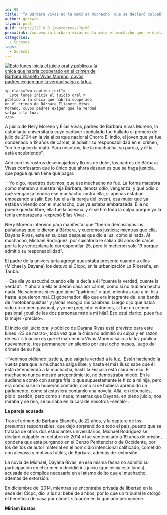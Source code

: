 ```yaml
---
id: 90
title: '“A Bárbara Vivas no la mató el muchacho  que se declaró culpable sino la pareja de él”'
author: gerswin
layout: post
guid: http://127.0.0.1/wordpress/?p=90
permalink: /sucesos/a-barbara-vivas-no-la-mato-el-muchacho-que-se-declaro-culpable-sino-la-pareja-de-el/
categories:
  - Sucesos
tags:
  - Sucesos
---
```

<div id="content-area">
  <b></b></p> 
  
  <div class="wp-caption alignleft" id="attachment_404086" style="width: 298px">
    <a data-lightboxplus="lightbox[404085]" href="http://i1.wp.com/www.lanacion.com.ve/fotoedicion//2015/03/c12-DLN157204.jpg" title="“A Bárbara Vivas no la mató el muchacho  que se declaró culpable sino la pareja de él”"><img alt="Este lunes inicia el juicio oral y público a la chica que habría cooperado en el crimen  de Bárbara Elianeth Vivas Moreno, cuyos padres exigen que la verdad salga a la luz." class="size-large wp-image-404086" data-recalc-dims="1" src="http://i2.wp.com/www.lanacion.com.ve/fotoedicion//2015/03/c12-DLN157204.jpg?resize=288%2C280" /></a> 
    
    <p class="wp-caption-text">
      Este lunes inicia el juicio oral y público a la chica que habría cooperado en el crimen de Bárbara Elianeth Vivas Moreno, cuyos padres exigen que la verdad salga a la luz.
    </p>
  </div>
  
  <p>
    A juicio de Nery Moreno y Elías Vivas, padres de Bárbara Vivas Moreno, la estudiante universitaria cuyo cadáver apuñalado fue hallado el primero de julio de 2104 en la vía al parque nacional Chorro El Indio, el joven que ya fue condenado a 19 años de cárcel, al admitir su responsabilidad en el crimen, “no fue quien la mató. Para nosotros, fue la muchacha, su pareja, y él la está encubriendo”.
  </p>
  
  <p>
    Aún con los rostros desencajados y llenos de dolor, los padres de Bárbara Vivas confesaron que lo único que ahora desean es que se haga justicia, que pague quien tiene que pagar.
  </p>
  
  <p>
    —Yo digo, nosotros decimos, que ese muchacho no fue. La forma macabra como mataron a nuestra hija Bárbara, denota odio, venganza, y qué odio o qué venganza tendría ese muchacho contra ella, si apenas estaban empezando a salir. Eso fue ella (la pareja del joven), esa mujer que ya estaba viviendo con el muchacho, que ya estaba embarazada. Ella no puede quedar libre, ella fue la asesina, y él se tiró toda la culpa porque ya la tenía embarazada -expresó Elías Vivas-.
  </p></p> 
  
  <div class="alignleft">
  </div>
  
  <p>
    Nery Moreno intervino para manifestar que “fueron demasiadas las puñaladas que le dieron a Bárbara, y queremos justicia; mientras que ella, Dayana Rivas, está en su casa después que dio a luz, como si nada. Al muchacho, Michael Rodríguez, por sumatoria le salían 46 años de cárcel, por la ley venezolana le correspondían 25, pero le metieron solo 19 porque admitió su responsabilidad”.
  </p>
  
  <p>
    El padre de la universitaria agregó que estaba presente cuando a ellos (Michael y Dayana) los detuvo el Cicpc, en la urbanización La Ribereña, en Táriba.
  </p>
  
  <p>
    —Ese día yo escuché cuando ella le decía a él “cuente la verdad, cuente la verdad”.  Y ahora a ella le dieron casa por cárcel, como si no hubiera hecho nada. No sabemos si es que tiene “padrinos” o qué, mientras que a mi hija hasta la pusieron mal. El gobernador  dijo que era integrante de  una banda de “motobanquistas” y jamás recogió sus palabras. Luego dijo que había sido un crimen pasional, y yo me preguntó: entonces, si fue un crimen pasional ¿cuál de las dos personas mató a mi hija? Eso está clarito, pues fue la mujer -precisó-.
  </p>
  
  <p>
    El inicio del juicio oral y público de Dayana Rivas está previsto para este lunes -23 de marzo-, toda vez que la chica no admitió su culpa y en razón de esa  situación es que el matrimonio Vivas Moreno salió a la luz pública nuevamente, tras permanecer en silencio por casi ocho meses, luego del crimen de su hija.
  </p>
  
  <p>
    —Venimos pidiendo justicia, que salga la verdad a la luz.  Están haciendo la vuelta para que la muchacha salga libre, y hasta el más iluso sabe que él está defendiendo a la muchacha, hasta la Fiscalía está clara en eso. El muchacho nunca mostró arrepentimiento, no demostraba miedo. En la audiencia contó con sangre fría lo que supuestamente le hizo a mi hija, pero era como si se lo hubieran contado, como si se hubiera aprendido un parlamento, como si estuviera contando una novela. Allá, en tribunales, pidió  perdón, pero como si nada; mientras que Dayana, en pleno juicio, nos miraba y se reía, se burlaba en la cara de nosotros -señaló-.
  </p>
  
  <p>
    <b>La pareja acusada</b>
  </p>
  
  <p>
    Tras el crimen de Bárbara Elianeth, de 22 años, y la captura de los presuntos responsables, que dejó sorprendido a todo el país, puesto que se trataba de otros dos estudiantes universitarios, Michael Rodríguez se declaró culpable en octubre de 2014 y fue sentenciado a 19 años de prisión, condena que está purgando en el Centro Penitenciario de Occidente, por los delitos de autor material en el homicidio intencional calificado, cometido con alevosía y motivos fútiles, de Bárbara, además de  extorsión.
  </p>
  
  <p>
    La novia de Michael, Dayana Rivas, en esa misma fecha no admitió su participación en el crimen y decidió ir a juicio (que inicia este lunes), acusada de cómplice necesario en el mismo delito que el muchacho, además de extorsión.
  </p>
  
  <p>
    En diciembre de  2014, mientras se encontraba privada de libertad en la sede del Cicpc, dio  a luz al bebé de ambos, por lo que un tribunal le otorgó el beneficio de casa por cárcel, situación en la que aún permanece.
  </p>
  
  <p>
    <b>Miriam Bustos</b>
  </p>
</div>